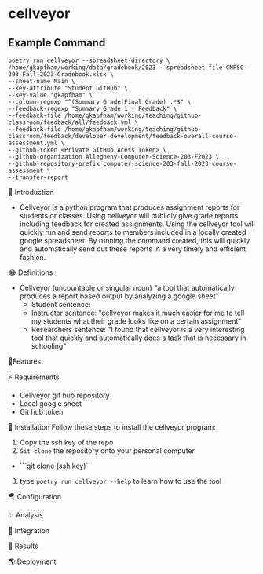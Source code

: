 # cellveyor

## Example Command

```
poetry run cellveyor --spreadsheet-directory \
/home/gkapfham/working/data/gradebook/2023 --spreadsheet-file CMPSC-203-Fall-2023-Gradebook.xlsx \
--sheet-name Main \
--key-attribute "Student GitHub" \
--key-value "gkapfham" \
--column-regexp "^(Summary Grade|Final Grade) .*$" \
--feedback-regexp "Summary Grade 1 - Feedback" \
--feedback-file /home/gkapfham/working/teaching/github-classroom/feedback/all/feedback.yml \
--feedback-file /home/gkapfham/working/teaching/github-classroom/feedback/developer-development/feedback-overall-course-assessment.yml \
--github-token <Private GitHub Acess Token> \
--github-organization Allegheny-Computer-Science-203-F2023 \
--github-repository-prefix computer-science-203-fall-2023-course-assessment \
--transfer-report
```

🎉 Introduction

- Cellveyor is a python program that produces assignment reports for students or classes. Using cellveyor will
publicly give grade reports including feedback for created assignments. Using the cellveyor tool will quickly
run and send reports to members included in a locally created google spreadsheet. By running the command created,
this will quickly and automatically send out these reports in a very timely and efficient fashion.


 😂 Definitions
- Cellveyor (uncountable or singular noun) "a tool that automatically produces a report based output by analyzing a
google sheet"
    - Student sentence: 
    - Instructor sentence: "cellveyor makes it much easier for me to tell my students what their grade looks like
    on a certain assignment"
    - Researchers sentence: "I found that cellveyor is a very interesting tool that quickly and automatically does
    a task that is necessary in schooling"


 🔋Features


 ⚡️ Requirements
- Cellveyor git hub repository
- Local google sheet
- Git hub token

 🔽 Installation
Follow these steps to install the cellveyor program:
1. Copy the ssh key of the repo
2. ```Git clone``` the repository onto your personal computer
- ```git clone (ssh key)``
3. type ```poetry run cellveyor --help``` to learn how to use the tool

 🪂 Configuration


 ✨ Analysis


 🚧 Integration


 🌄 Results


 🌎 Deployment



